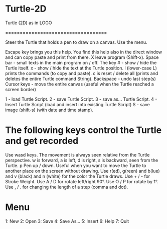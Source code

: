 # Turtle-2D
Turtle (2D) as in LOGO

===================================

Steer the Turtle that holds a pen to draw on a canvas. 
Use the menu. 

Escape key brings you this help. You find this help also in the direct window and can copy paste and print from there.
X leave program (Shift-x).
Space bar - small texts in the main program on / off.
The key # - show / hide the Turtle itself.
x - show / hide the text at the Turtle position.
l (lower-case L) prints the commands (to copy and paste).
c is reset / delete all (prints and deletes the entire Turtle command String).
Backspace - undo last step(s)
Cursor keys - move the entire canvas (useful when the Turtle reached a screen border)

1 - load Turtle Script.
2 - save Turtle Script.
3 - save as... Turtle Script.
4 - Insert Turtle Script (load and insert into existing Turtle Script)
S - save image (shift-s) (with date and time stamp).

# The following keys control the Turtle and get recorded 

Use wasd keys. The movement is always seen relative from the Turtle perspective. w is forward, a is left, d is right, s is backward, seen from the Turtle. 
p Pen up / down. Useful when you want to move the Turtle to another place on the screen without drawing.
Use r(ed), g(reen) and b(lue) and v (black) and n (white) for the color the Turtle draws.
Use + / - for Stroke Weight.
Use A / D for rotate left/right 90°.
Use O / P for rotate by 1°.
Use , / . for changing the length of a step (comma and dot).

# Menu 

1: New
2: Open
3: Save
4: Save As...
5: Insert
6: Help
7: Quit
